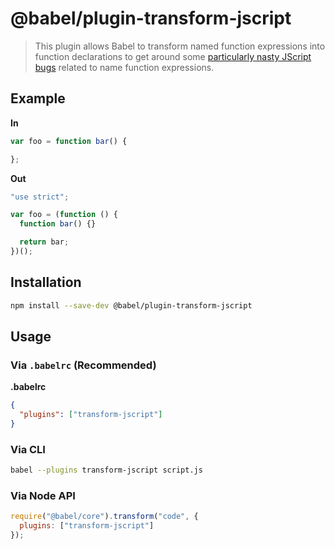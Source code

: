 # @babel/plugin-transform-jscript

> This plugin allows Babel to transform named function expressions into function declarations to get around some [particularly nasty JScript bugs](https://kangax.github.io/nfe/#jscript-bugs) related to name function expressions.

## Example

**In**

```javascript
var foo = function bar() {

};
```

**Out**

```javascript
"use strict";

var foo = (function () {
  function bar() {}

  return bar;
})();
```

## Installation

```sh
npm install --save-dev @babel/plugin-transform-jscript
```

## Usage

### Via `.babelrc` (Recommended)

**.babelrc**

```json
{
  "plugins": ["transform-jscript"]
}
```

### Via CLI

```sh
babel --plugins transform-jscript script.js
```

### Via Node API

```javascript
require("@babel/core").transform("code", {
  plugins: ["transform-jscript"]
});
```
